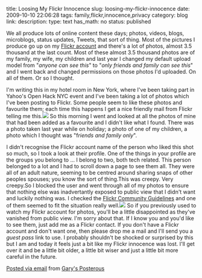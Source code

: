 title: Loosing My Flickr Innocence
slug: loosing-my-flickr-innocence
date: 2009-10-10 22:06:28
tags: family,flickr,innocence,privacy
category: blog
link: 
description: 
type: text
has_math: no
status: published

We all produce lots of online content these days; photos, videos, blogs, microblogs, status updates, Tweets, that sort of thing. Most of the pictures I produce go up on my [Flickr account](https://www.flickr.com/photos/vicchi "https://www.flickr.com/photos/vicchi") and there's a lot of photos, almost 3.5 thousand at the last count. Most of these almost 3.5 thousand photos are of my family, my wife, my children and last year I changed my default upload model from "*anyone can see this*" to "*only friends and family can see this*" and I went back and changed permissions on those photos I'd uploaded. On all of them. Or so I thought.

I'm writing this in my hotel room in New York, where I've been taking part in Yahoo's Open Hack NYC event and I've been taking a lot of photos which I've been posting to Flickr. Some people seem to like these photos and favourite them; each time this happens I get a nice friendly mail from Flickr telling me this.![](https://posterous.com/getfile/files.posterous.com/vicchi/RxpsX88eUUe1U7QQ8PeBZxIug9qoTRLgTkC0BxbmN79DSTkBMPSJ7iraebSf/Favourite.jpg) So this morning I went and looked at all the photos of mine that had been added as a favourite and I didn't like what I found. There was a photo taken last year while on holiday; a photo of one of my children, a photo which I thought was "f*riends and family only*". 

<!-- TEASER_END -->

I didn't recognise the Flickr account name of the person who liked this shot so much, so I took a look at their profile. One of the things in your profile are the groups you belong to ... I belong to two, both tech related. This person belonged to a lot and I had to scroll down a page to see them all. They were all of an adult nature, seeming to be centred around sharing snaps of other peoples spouses; you know the sort of thing.This was creepy. Very creepy.So I blocked the user and went through all of my photos to ensure that nothing else was inadvertantly exposed to public view that I didn't want and luckily nothing was. I checked the [Flickr Community Guidelines](https://www.flickr.com/guidelines.gne "https://www.flickr.com/guidelines.gne") and one of them seemed to fit the situation really well.[![](https://posterous.com/getfile/files.posterous.com/vicchi/YUpbX5rhQ23FpUVmUTndWtCvSSX029Pn5bxpcYXKgdw3C2WWAWoCdIyZwMwg/Creepy.jpg.scaled.500.jpg)](https://posterous.com/getfile/files.posterous.com/vicchi/giGeR8DYILw8vCC7STi55cn5I25Iy3Nho46KSpD9YRpliVundInZu78CSzpJ/Creepy.jpg "https://posterous.com/getfile/files.posterous.com/vicchi/giGeR8DYILw8vCC7STi55cn5I25Iy3Nho46KSpD9YRpliVundInZu78CSzpJ/Creepy.jpg") So if you previously used to watch my Flickr account for photos, you'll be a little disappointed as they've vanished from public view. I'm sorry about that. If I know you and you'd like to see them, just add me as a Flickr contact. If you don't have a Flickr account and don't want one, then please drop me a mail and I'll send you a *guest pass* link to use. I probably shouldn't be shocked or surprised by this but I am and today it feels just a bit like my Flickr innocence was lost. I'll get over it and be a little bit older, a little bit wiser and just a little bit more careful in the future.

[Posted via email](https://posterous.com "https://posterous.com") from [Gary's Posterous](https://vicchi.posterous.com/loosing-my-flickr-innocence "https://vicchi.posterous.com/loosing-my-flickr-innocence") 
